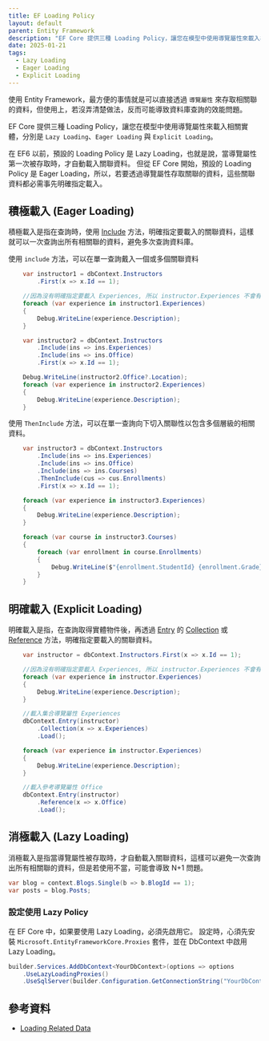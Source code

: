```yaml
---
title: EF Loading Policy
layout: default
parent: Entity Framework
description: "EF Core 提供三種 Loading Policy，讓您在模型中使用導覽屬性來載入相關實體，分別是 Lazy Loading、Eager Loading 與 Explicit Loading。"
date: 2025-01-21
tags:
  - Lazy Loading
  - Eager Loading
  - Explicit Loading
---
```



使用 Entity Framework，最方便的事情就是可以直接透過 `導覽屬性` 來存取相關聯的資料，但使用上，若沒弄清楚做法，反而可能導致資料庫查詢的效能問題。

EF Core 提供三種 Loading Policy，讓您在模型中使用導覽屬性來載入相關實體，分別是 `Lazy Loading`、`Eager Loading` 與 `Explicit Loading`。

在 EF6 以前，預設的 Loading Policy 是 Lazy Loading，也就是說，當導覽屬性第一次被存取時，才自動載入關聯資料。
但從 EF Core 開始，預設的 Loading Policy 是 Eager Loading，所以，若要透過導覽屬性存取關聯的資料，這些關聯資料都必需事先明確指定載入。


## 積極載入 (Eager Loading)

積極載入是指在查詢時，使用 <a target="_blank" href="https://learn.microsoft.com/en-us/dotnet/api/microsoft.entityframeworkcore.entityframeworkqueryableextensions.include?view=efcore-9.0">Include</a> 方法，明確指定要載入的關聯資料，這樣就可以一次查詢出所有相關聯的資料，避免多次查詢資料庫。

使用 `include` 方法，可以在單一查詢戴入一個或多個關聯資料
```csharp
    var instructor1 = dbContext.Instructors
        .First(x => x.Id == 1);

    //因為沒有明確指定要載入 Experiences, 所以 instructor.Experiences 不會有資料
    foreach (var experience in instructor1.Experiences)
    {        
        Debug.WriteLine(experience.Description);
    }

    var instructor2 = dbContext.Instructors
        .Include(ins => ins.Experiences)
        .Include(ins => ins.Office)
        .First(x => x.Id == 1);

    Debug.WriteLine(instructor2.Office?.Location);
    foreach (var experience in instructor2.Experiences)
    {
        Debug.WriteLine(experience.Description);
    }
```

使用 `ThenInclude` 方法，可以在單一查詢向下切入關聯性以包含多個層級的相關資料。
```csharp
    var instructor3 = dbContext.Instructors
        .Include(ins => ins.Experiences)
        .Include(ins => ins.Office)
        .Include(ins => ins.Courses)
        .ThenInclude(cus => cus.Enrollments)
        .First(x => x.Id == 1);

    foreach (var experience in instructor3.Experiences)
    {
        Debug.WriteLine(experience.Description);
    }

    foreach (var course in instructor3.Courses)
    {
        foreach (var enrollment in course.Enrollments)
        {
            Debug.WriteLine($"{enrollment.StudentId} {enrollment.Grade}");
        }
    }
```


## 明確載入 (Explicit Loading)	

明確載入是指，在查詢取得實體物件後，再透過 <a target="_blank" href="https://learn.microsoft.com/en-us/dotnet/api/microsoft.entityframeworkcore.dbcontext.entry?view=efcore-9.0">Entry</a> 的 <a href="https://learn.microsoft.com/en-us/dotnet/api/microsoft.entityframeworkcore.changetracking.entityentry-1.collection?view=efcore-9.0" target="_blank">Collection</a> 或 <a href="https://learn.microsoft.com/en-us/dotnet/api/microsoft.entityframeworkcore.changetracking.entityentry-1.reference?view=efcore-9.0" target="_blank">Reference</a> 方法，明確指定要載入的關聯資料。
```csharp
    var instructor = dbContext.Instructors.First(x => x.Id == 1);

    //因為沒有明確指定要載入 Experiences, 所以 instructor.Experiences 不會有資料
    foreach (var experience in instructor.Experiences)
    {
        Debug.WriteLine(experience.Description);
    }

    //載入集合導覽屬性 Experiences
    dbContext.Entry(instructor)
        .Collection(x => x.Experiences)
        .Load();

    foreach (var experience in instructor.Experiences)
    {
        Debug.WriteLine(experience.Description);
    }

    //載入參考導覽屬性 Office
    dbContext.Entry(instructor)
        .Reference(x => x.Office)
        .Load();
```

## 消極載入 (Lazy Loading)

消極載入是指當導覽屬性被存取時，才自動載入關聯資料，這樣可以避免一次查詢出所有相關聯的資料，但是若使用不當，可能會導致 N+1 問題。

```csharp
var blog = context.Blogs.Single(b => b.BlogId == 1);
var posts = blog.Posts;
```

### 設定使用 Lazy Policy

在 EF Core 中，如果要使用 Lazy Loading，必須先啟用它。
設定時，心須先安裝 `Microsoft.EntityFrameworkCore.Proxies` 套件，並在 DbContext 中啟用 Lazy Loading。
```csharp
builder.Services.AddDbContext<YourDbContext>(options => options
    .UseLazyLoadingProxies()
    .UseSqlServer(builder.Configuration.GetConnectionString("YourDbContextConnection")));
```

## 參考資料
- <a target="_blank" href="https://learn.microsoft.com/en-us/ef/core/querying/related-data/">Loading Related Data</a>
